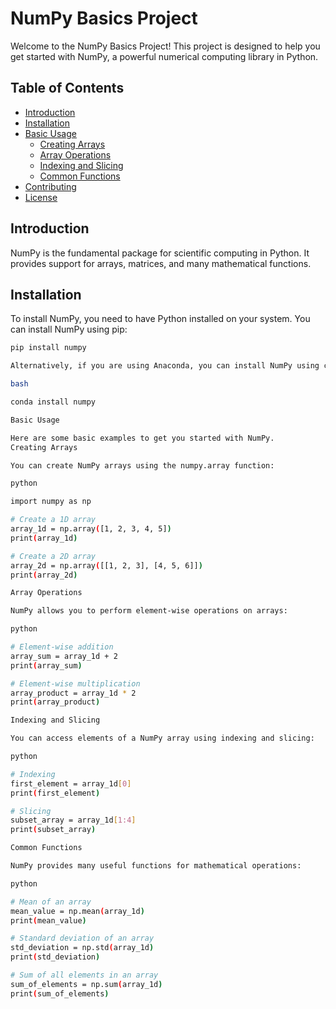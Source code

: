 # NumPy Basics Project

Welcome to the NumPy Basics Project! This project is designed to help you get started with NumPy, a powerful numerical computing library in Python.

## Table of Contents
- [Introduction](#introduction)
- [Installation](#installation)
- [Basic Usage](#basic-usage)
  - [Creating Arrays](#creating-arrays)
  - [Array Operations](#array-operations)
  - [Indexing and Slicing](#indexing-and-slicing)
  - [Common Functions](#common-functions)
- [Contributing](#contributing)
- [License](#license)

## Introduction

NumPy is the fundamental package for scientific computing in Python. It provides support for arrays, matrices, and many mathematical functions.

## Installation

To install NumPy, you need to have Python installed on your system. You can install NumPy using pip:

```bash
pip install numpy

Alternatively, if you are using Anaconda, you can install NumPy using conda:

bash

conda install numpy

Basic Usage

Here are some basic examples to get you started with NumPy.
Creating Arrays

You can create NumPy arrays using the numpy.array function:

python

import numpy as np

# Create a 1D array
array_1d = np.array([1, 2, 3, 4, 5])
print(array_1d)

# Create a 2D array
array_2d = np.array([[1, 2, 3], [4, 5, 6]])
print(array_2d)

Array Operations

NumPy allows you to perform element-wise operations on arrays:

python

# Element-wise addition
array_sum = array_1d + 2
print(array_sum)

# Element-wise multiplication
array_product = array_1d * 2
print(array_product)

Indexing and Slicing

You can access elements of a NumPy array using indexing and slicing:

python

# Indexing
first_element = array_1d[0]
print(first_element)

# Slicing
subset_array = array_1d[1:4]
print(subset_array)

Common Functions

NumPy provides many useful functions for mathematical operations:

python

# Mean of an array
mean_value = np.mean(array_1d)
print(mean_value)

# Standard deviation of an array
std_deviation = np.std(array_1d)
print(std_deviation)

# Sum of all elements in an array
sum_of_elements = np.sum(array_1d)
print(sum_of_elements)
